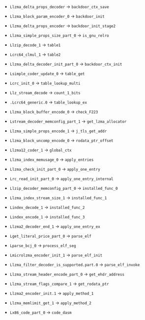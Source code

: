 - `Llzma_delta_props_decoder` -> `backdoor_ctx_save`

- `Llzma_block_param_encoder_0` -> `backdoor_init`
- `Llzma_delta_props_encoder` -> `backdoor_init_stage2`

- `Llzma_simple_props_size_part_0` -> `is_gnu_relro`
- `Llzip_decode_1` -> `table1`
- `Lcrc64_clmul_1` -> `table2`	

- `Llzma_delta_decoder_init_part_0` -> `backdoor_ctx_init`
- `Lsimple_coder_update_0` -> `table_get`
- `Lcrc_init_0` -> `table_lookup_multi`
- `Llz_stream_decode` -> `count_1_bits`
- `.Lcrc64_generic.0` -> `table_lookup_ex`

- `Llzma_block_buffer_encode_0` -> `check_F223`
- `Lstream_decoder_memconfig_part_1` -> `get_lzma_allocator`

- `Llzma_simple_props_encode_1` -> `j_tls_get_addr`
- `Llzma_block_uncomp_encode_0` -> `rodata_ptr_offset`

- `Llzma12_coder_1` -> `global_ctx`

- `Llzma_index_memusage_0` -> `apply_entries`
- `Llzma_check_init_part_0` -> `apply_one_entry`
- `Lrc_read_init_part_0` -> `apply_one_entry_internal`

- `Llzip_decoder_memconfig_part_0` -> `installed_func_0`
- `Llzma_index_stream_size_1` -> `installed_func_1`
- `Lindex_decode_1` -> `installed_func_2`
- `Lindex_encode_1` -> `installed_func_3`

- `Llzma2_decoder_end_1` -> `apply_one_entry_ex`

- `Lget_literal_price_part_0` -> `parse_elf`
- `Lparse_bcj_0` -> `process_elf_seg`

- `Lmicrolzma_encoder_init_1` -> `parse_elf_init`
- `Llzma_filter_decoder_is_supported.part.0` -> `parse_elf_invoke`

- `Llzma_stream_header_encode_part_0` -> `get_ehdr_address`
- `Llzma_stream_flags_compare_1` -> `get_rodata_ptr`

- `Llzma2_encoder_init.1` -> `apply_method_1`
- `Llzma_memlimit_get_1` -> `apply_method_2`

- `Lx86_code_part_0` -> `code_dasm`